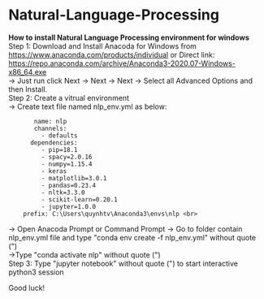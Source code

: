 # Natural-Language-Processing
<b>How to install Natural Language Processing environment for windows </b><br>
Step 1: Download and Install Anacoda for Windows from https://www.anaconda.com/products/individual or Direct link: https://repo.anaconda.com/archive/Anaconda3-2020.07-Windows-x86_64.exe <br>
    -> Just run click Next -> Next -> Next -> Select all Advanced Options and then Install.<br>
Step 2:  Create a vitrual environment <br>
    -> Create text file named nlp_env.yml as below:
    
           name: nlp
           channels:
             - defaults
          dependencies:
             - pip=18.1
             - spacy=2.0.16
             - numpy=1.15.4
             - keras
             - matplotlib=3.0.1
             - pandas=0.23.4
             - nltk=3.3.0
             - scikit-learn=0.20.1
             - jupyter=1.0.0
        prefix: C:\Users\quynhtv\Anaconda3\envs\nlp <br>

  -> Open Anacoda Prompt or Command Prompt ->   Go to folder contain nlp_env.yml file and type "conda env create -f nlp_env.yml" without quote (")  <br>
  ->Type "conda activate nlp" without quote (")<br>
 Step 3:  Type "jupyter notebook" without quote (") to start interactive python3 session <br>

 Good luck!

